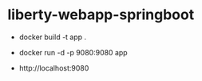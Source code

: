 # liberty-webapp-springboot

- docker build -t app .

- docker run -d -p 9080:9080 app

- http://localhost:9080


